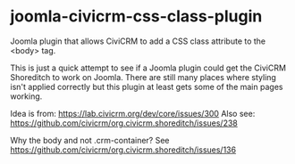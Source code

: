 # joomla-civicrm-css-class-plugin

Joomla plugin that allows CiviCRM to add a CSS class attribute to the &lt;body> tag.

This is just a quick attempt to see if a Joomla plugin could get the CiviCRM Shoreditch to work on Joomla. There are still many places where styling isn't applied correctly but this plugin at least gets some of the main pages working.

Idea is from: https://lab.civicrm.org/dev/core/issues/300
Also see: https://github.com/civicrm/org.civicrm.shoreditch/issues/238

Why the body and not .crm-container? See https://github.com/civicrm/org.civicrm.shoreditch/issues/136
